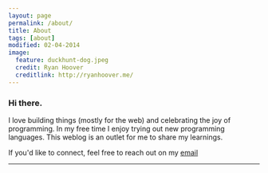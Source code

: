 ```yaml
---
layout: page
permalink: /about/
title: About 
tags: [about]
modified: 02-04-2014
image:
  feature: duckhunt-dog.jpeg
  credit: Ryan Hoover
  creditlink: http://ryanhoover.me/
---
```


### Hi there.

I love building things (mostly for the web) and celebrating the joy of programming. In my free time I enjoy trying out new programming languages. This weblog is an outlet for me to share my learnings.

If you'd like to connect, feel free to reach out on my [email](mailto:evansj@email.chop.edu)

---

[^1]: If you're wondering what that dog is doing there, you probably haven't spent years of your childhood on those fun NES games. [Read more here](http://en.wikipedia.org/wiki/Duck_Hunt#Legacy)
